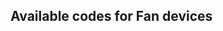 ## Available codes for Fan devices

<!-- MARKDOWN-AUTO-DOCS:START (JSON_TO_HTML_TABLE:src=./docs/fan_codes.json) -->
<!-- MARKDOWN-AUTO-DOCS:END -->
